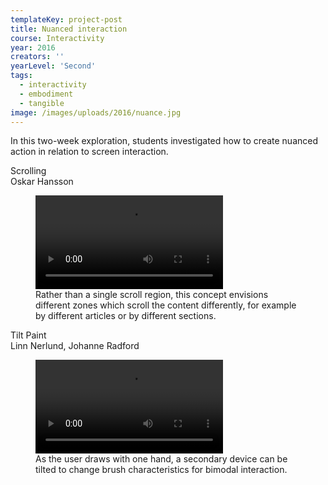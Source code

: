 ```yaml
---
templateKey: project-post
title: Nuanced interaction
course: Interactivity
year: 2016
creators: ''
yearLevel: 'Second'
tags:
  - interactivity
  - embodiment
  - tangible
image: /images/uploads/2016/nuance.jpg
---
```


In this two-week exploration, students investigated how to create nuanced action in relation to screen interaction.

<div class="section is-size-6">
<div class="title">Scrolling</div>
<div class="subtitle is-uppercase">Oskar Hansson</div>
<figure>
<video controls src="/images/uploads/2016/scroll-nuance.mp4"></video>
<figcaption>
Rather than a single scroll region, this concept envisions different zones which scroll the content differently, for example by different articles or by different sections.
</figcaption>
</figure>

</div>

<div class="section is-size-6">
<div class="title">Tilt Paint</div>
<div class="subtitle is-uppercase">Linn Nerlund, Johanne Radford</div>
<figure>
<video controls src="/images/uploads/2016/tilt-paint.mp4"></video>
<figcaption>
As the user draws with one hand, a secondary device can be tilted to change brush characteristics for bimodal interaction.
</figcaption>
</figure>

</div>
